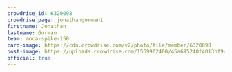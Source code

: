 ```yaml
---
crowdrise_id: 6320098
crowdrise_page: jonathangorman1
firstname: Jonathan
lastname: Gorman
team: moca-spike-150
card-image: https://cdn.crowdrise.com/v2/photo/file/member/6320098
post-image: https://uploads.crowdrise.com/1569902400/45a695240f4013bf940e42ae7bc9ecab.jpg
official: true
---
```


